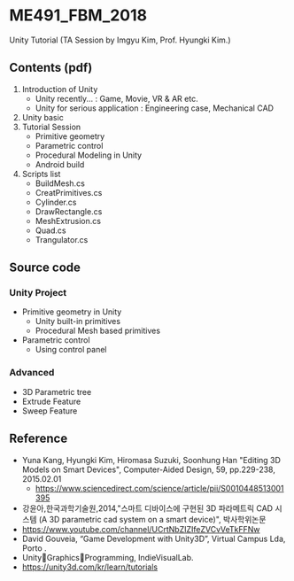 # ME491_FBM_2018
Unity Tutorial (TA Session by Imgyu Kim, Prof. Hyungki Kim.)

## Contents (pdf)
1. Introduction of Unity
    + Unity recently... : Game, Movie, VR & AR etc.
    + Unity for serious application : Engineering case, Mechanical CAD
2. Unity basic
3. Tutorial Session
    + Primitive geometry
    + Parametric control
    + Procedural Modeling in Unity
    + Android build
4. Scripts list
    + BuildMesh.cs
    + CreatPrimitives.cs
    + Cylinder.cs
    + DrawRectangle.cs
    + MeshExtrusion.cs
    + Quad.cs
    + Trangulator.cs

## Source code
### Unity Project
+ Primitive geometry in Unity
    + Unity built-in primitives
    + Procedural Mesh based primitives
+ Parametric control
    + Using control panel

### Advanced
+ 3D Parametric tree
+ Extrude Feature
+ Sweep Feature
    
## Reference
+ Yuna Kang, Hyungki Kim, Hiromasa Suzuki, Soonhung Han "Editing 3D Models on Smart Devices", Computer-Aided Design, 59, pp.229-238, 2015.02.01
    + https://www.sciencedirect.com/science/article/pii/S0010448513001395
+ 강윤아,한국과학기술원,2014,"스마트 디바이스에 구현된 3D 파라메트릭 CAD 시스템 (A 3D parametric cad system on a smart device)", 박사학위논문
+ https://www.youtube.com/channel/UCrtNbZIZIfeZVCvVeTkFFNw
+ David Gouveia, “Game Development with Unity3D”, Virtual Campus Lda, Porto .
+ Unity􀀁Graphics􀀁Programming, IndieVisualLab.
+ https://unity3d.com/kr/learn/tutorials
